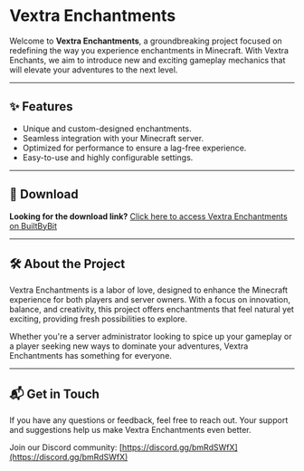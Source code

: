 # Vextra Enchantments

Welcome to **Vextra Enchantments**, a groundbreaking project focused on redefining the way you experience enchantments in Minecraft. With Vextra Enchants, we aim to introduce new and exciting gameplay mechanics that will elevate your adventures to the next level.

---

## ✨ Features
- Unique and custom-designed enchantments.
- Seamless integration with your Minecraft server.
- Optimized for performance to ensure a lag-free experience.
- Easy-to-use and highly configurable settings.

---

## 🔗 Download
**Looking for the download link?**
[Click here to access Vextra Enchantments on BuiltByBit](https://builtbybit.com/resources/vextra-enchantments.45992/)

---

## 🛠️ About the Project
Vextra Enchantments is a labor of love, designed to enhance the Minecraft experience for both players and server owners. With a focus on innovation, balance, and creativity, this project offers enchantments that feel natural yet exciting, providing fresh possibilities to explore.

Whether you're a server administrator looking to spice up your gameplay or a player seeking new ways to dominate your adventures, Vextra Enchantments has something for everyone.

---

## 📬 Get in Touch
If you have any questions or feedback, feel free to reach out. Your support and suggestions help us make Vextra Enchantments even better.

Join our Discord community: [https://discord.gg/bmRdSWfX](https://discord.gg/bmRdSWfX)
